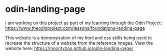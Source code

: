 # odin-landing-page

I am working on this project as part of my learning through the Odin Project: https://www.theodinproject.com/lessons/foundations-landing-page

This website is a demonstration of my html and css skills being used to recreate the structure of a website from the reference images.
View the website here: https://moontyzoo.github.io/odin-landing-page/

